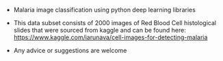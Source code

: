 * Malaria image classification using python deep learning libraries

* This data subset consists of 2000 images of Red Blood Cell histological slides that were sourced from kaggle and can be found here: https://www.kaggle.com/iarunava/cell-images-for-detecting-malaria

* Any advice or suggestions are welcome

